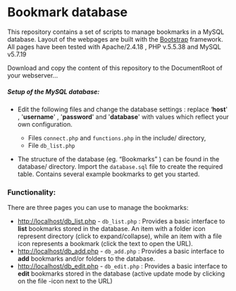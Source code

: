 # Bookmark database

This repository contains a set of scripts to manage bookmarks in a MySQL database. Layout of the webpages are built with the [Bootstrap](http://getbootstrap.com/) framework. All pages have been tested with Apache/2.4.18 , PHP v.5.5.38 and MySQL v5.7.19

Download and copy the content of this repository to the DocumentRoot of your webserver… 



##### Setup of the MySQL database:

- Edit the following files and change the database settings : replace ‘**host**' , '**username**' , '**password**' and '**database**' with values which reflect your own configuration.
  
  - Files `connect.php` and `functions.php` in the include/ directory,
  - File `db_list.php`
  
- The structure of the database (eg. “Bookmarks” ) can be found in the database/ directory. Import the `database.sql` file to create the required table. Contains several example bookmarks to get you started.
  



### Functionality:

There are three pages you can use to manage the bookmarks:

- [http://localhost/db_list.php](http://localhost/db_list.php) - `db_list.php` : Provides a basic interface to **list** bookmarks stored in the database. An item with a folder icon represent directory (click to expand/collapse), while an item with a file icon represents a bookmark (click the text to open the URL).
- [http://localhost/db_add.php](http://localhost/db_add.php) - `db_add.php` : Provides a basic interface to **add** bookmarks and/or folders to the database.
- [http://localhost/db_edit.php](http://localhost/db_edit.php) - `db_edit.php` : Provides a basic interface to **edit** bookmarks stored in the database (active update mode by clicking on the file -icon next to the URL)

